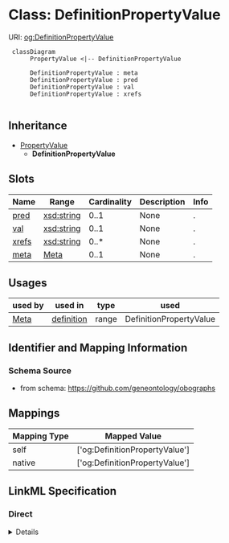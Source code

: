 # Class: DefinitionPropertyValue




URI: [og:DefinitionPropertyValue](https://github.com/geneontology/obographs/DefinitionPropertyValue)




```{mermaid}
 classDiagram
      PropertyValue <|-- DefinitionPropertyValue
      
      DefinitionPropertyValue : meta
      DefinitionPropertyValue : pred
      DefinitionPropertyValue : val
      DefinitionPropertyValue : xrefs
      

```





## Inheritance
* [PropertyValue](PropertyValue.md)
    * **DefinitionPropertyValue**



## Slots

| Name | Range | Cardinality | Description  | Info |
| ---  | --- | --- | --- | --- |
| [pred](pred.md) | [xsd:string](http://www.w3.org/2001/XMLSchema#string) | 0..1 | None  | . |
| [val](val.md) | [xsd:string](http://www.w3.org/2001/XMLSchema#string) | 0..1 | None  | . |
| [xrefs](xrefs.md) | [xsd:string](http://www.w3.org/2001/XMLSchema#string) | 0..* | None  | . |
| [meta](meta.md) | [Meta](Meta.md) | 0..1 | None  | . |


## Usages


| used by | used in | type | used |
| ---  | --- | --- | --- |
| [Meta](Meta.md) | [definition](definition.md) | range | DefinitionPropertyValue |



## Identifier and Mapping Information







### Schema Source


* from schema: https://github.com/geneontology/obographs







## Mappings

| Mapping Type | Mapped Value |
| ---  | ---  |
| self | ['og:DefinitionPropertyValue'] |
| native | ['og:DefinitionPropertyValue'] |


## LinkML Specification

<!-- TODO: investigate https://stackoverflow.com/questions/37606292/how-to-create-tabbed-code-blocks-in-mkdocs-or-sphinx -->

### Direct

<details>
```yaml
name: DefinitionPropertyValue
from_schema: https://github.com/geneontology/obographs
is_a: PropertyValue

```
</details>

### Induced

<details>
```yaml
name: DefinitionPropertyValue
from_schema: https://github.com/geneontology/obographs
is_a: PropertyValue
attributes:
  pred:
    name: pred
    from_schema: https://github.com/geneontology/obographs
    alias: pred
    owner: DefinitionPropertyValue
    range: string
  val:
    name: val
    from_schema: https://github.com/geneontology/obographs
    alias: val
    owner: DefinitionPropertyValue
    range: string
  xrefs:
    name: xrefs
    from_schema: https://github.com/geneontology/obographs
    multivalued: true
    alias: xrefs
    owner: DefinitionPropertyValue
    range: string
  meta:
    name: meta
    from_schema: https://github.com/geneontology/obographs
    alias: meta
    owner: DefinitionPropertyValue
    range: Meta

```
</details>
